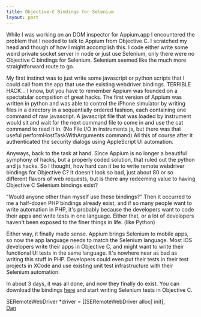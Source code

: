 ```yaml
---
title: Objective-C Bindings for Selenium
layout: post
---
```


While I was working on an DOM inspector for Appium.app I encountered the problem that I needed to talk to Appium from Objective C. I scratched my head and though of how I might accomplish this. I code either write some weird private socket server in node or just use Selenium, only there were no Objective C bindings for Selenium. Selenium seemed like the much more straightforward route to go.

My first instinct was to just write some javascript or python scripts that I could call from the app that use the existing webdriver bindings. TERRIBLE HACK... I know, but you have to remember Appium was founded on a spectatular compsition of great hacks. The first version of Appium was written in python and was able to control the iPhone simulator by writing files in a directory in a sequentially ordered fashion, each containing one command of raw javascript. A javascript file that was loaded by instrument would sit and wait for the next command file to come in and use the cat command to read it in. (No File I/O in instruments js, but there was that useful performHostTaskWithArguments command) All this of course after it authenticated the security dialogs using AppleScript UI automation.

Anyways, back to the task at hand. Since Appium is no longer a beautiful symphony of hacks, but a properly coded solution, that ruled out the python and js hacks. So I thought, how hard can it be to write remote webdriver bindings for Objective C? It doesn't look so bad, just about 80 or so different flavors of web requests, but is there any redeeming value to having Objective C Selenium bindings exist?

"Would anyone other than myself use these bindings?" Then it occurred to me a half-dozen PHP bindings already exist, and if so many people want to write automation in PHP, it's probably because the developers want to code their apps and write tests in one language. Either that, or a lot of developers haven't been exposed to the finer things in life. (like Python)

Either way, it finally made sense. Appium brings Selenium to mobile apps, so now the app language needs to match the Selenium language. Most iOS developers write their apps in Objective C, and might want to write their functional UI tests in the same language. It's nowhere near as bad as writing this stuff in PHP. Developers could even put their tests in their test projects in XCode and use existing unit test infrastructure with their Selenium automation.

In about 3 days, it was all done, and now they finally do exist. You can download the bindings <a href="https://github.com/appium/selenium-objective-c">here</a> and start writing Selenium tests in Objective C.

SERemoteWebDriver *driver = [[SERemoteWebDriver alloc] init],<br />
<a href="http://github.com/penguinho">Dan</a>
